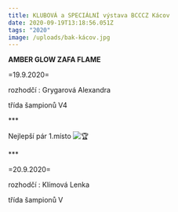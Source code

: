 ```yaml
---
title: KLUBOVÁ a SPECIÁLNÍ výstava BCCCZ Kácov
date: 2020-09-19T13:18:56.051Z
tags: "2020"
image: /uploads/bak-kácov.jpg
---
```

**AMBER GLOW ZAFA FLAME**

<!--StartFragment-->

\=19.9.2020=

rozhodčí : Grygarová Alexandra

třída šampionů V4

\*\**

Nejlepší pár 1.místo ![🏆](https://static.xx.fbcdn.net/images/emoji.php/v9/tbe/1/16/1f3c6.png)

\*\**

\=20.9.2020=

rozhodčí : Klímová Lenka

třída šampionů V

<!--EndFragment-->